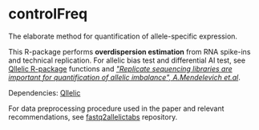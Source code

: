 # controlFreq
The elaborate method for quantification of allele-specific expression. 

This R-package  performs **overdispersion estimation** from RNA spike-ins and technical replication. For allelic bias test and differential AI test, see [Qllelic R-package](https://github.com/gimelbrantlab/Qllelic) functions and *["Replicate sequencing libraries are important for quantification of allelic imbalance", A.Mendelevich et.al](https://www.nature.com/articles/s41467-021-23544-8)*.

Dependencies: [Qllelic](https://github.com/gimelbrantlab/Qllelic) 

For data preprocessing procedure used in the paper and relevant recommendations, see [fastq2allelictabs](https://github.com/gimelbrantlab/fastq2allelictabs) repository.
